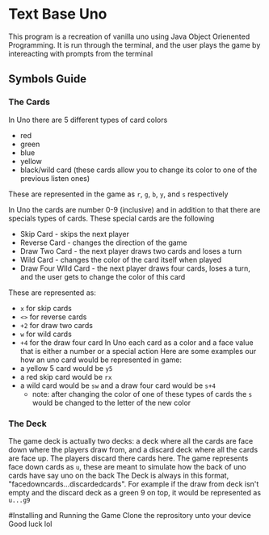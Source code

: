 # Text Base Uno
This program is a recreation of vanilla uno using Java Object Orienented Programming.
It is run through the terminal, and the user plays the game by intereacting with prompts from the terminal

## Symbols Guide
### The Cards
In Uno there are 5 different types of card colors
* red
* green
* blue
* yellow
* black/wild card (these cards allow you to change its color to one of the previous listen ones)

These are represented in the game as `r`, `g`, `b`, `y`, and `s` respectively

In Uno the cards are number 0-9 (inclusive) and in addition to that there are specials types of cards.
These special cards are the following
* Skip Card - skips the next player
* Reverse Card - changes the direction of the game
* Draw Two Card - the next player draws two cards and loses a turn
* Wild Card - changes the color of the card itself when played
* Draw Four WIld Card - the next player draws four cards, loses a turn, and the user gets to change the color of this card

These are represented as:
* `x` for skip cards
* `<>` for reverse cards
* `+2` for draw two cards
* `w` for wild cards
* `+4` for the draw four card
In Uno each card as a color and a face value that is either a number or a special action
Here are some examples our how an uno card would be represented in game:
* a yellow 5 card would be `y5`
* a red skip card would be `rx`
* a wild card would be `sw` and a draw four card would be `s+4`
    * note: after changing the color of one of these types of cards the `s` would be changed to the letter of the new color
### The Deck
The game deck is actually two decks: a deck where all the cards are face down where the players draw from, and a discard deck where all the cards are face up. The players discard there cards here.
The game represents face down cards as `u`, these are meant to simulate how the back of uno cards have say uno on the back
The Deck is always in this format, "facedowncards...discardedcards". For example if the draw from deck isn't empty and the discard deck as a green 9 on top, it would be represented as `u...g9`

#Installing and Running the Game
Clone the reprository unto your device
Good luck lol